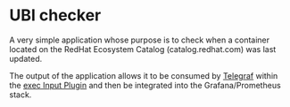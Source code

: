 # UBI checker
A very simple application whose purpose is to check when a container located on the RedHat Ecosystem Catalog (catalog.redhat.com) was last updated.

The output of the application allows it to be consumed by [Telegraf](https://github.com/influxdata/telegraf) within the [exec Input Plugin](https://github.com/influxdata/telegraf/blob/master/plugins/inputs/exec/README.md) and then be integrated into the Grafana/Prometheus stack.

